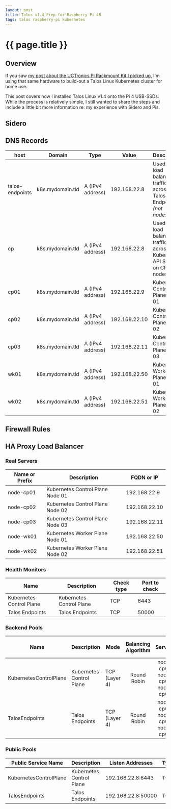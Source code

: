 ```yaml
---
layout: post
title: Talos v1.4 Prep for Raspberry Pi 4B
tags: talos raspberry-pi kubernetes
---
```


# {{ page.title }}

## Overview

If you saw [my post about the UCTronics Pi Rackmount Kit I picked up](#), I'm using that same hardware to build-out a Talos Linux Kubernetes cluster for home use.

This post covers how I installed Talos Linux v1.4 onto the Pi 4 USB-SSDs. While the process is relatively simple, I still wanted to share the steps and include a little bit more information re: my experience with Sidero and Pis.

## Sidero

## DNS Records

| host | Domain | Type | Value | Description |
|-|-|-|-|-|
| talos-endpoints | k8s.mydomain.tld | A (IPv4 address) | 192.168.22.8 | Used to load balance traffic across the Talos Endpoints _(not nodes)_. |
| cp   | k8s.mydomain.tld | A (IPv4 address) | 192.168.22.8 | Used to load balance traffic across the Kubernetes API Server on CP nodes. |
| cp01 | k8s.mydomain.tld | A (IPv4 address) | 192.168.22.9 | Kubernetes Control Plane Node 01 |
| cp02 | k8s.mydomain.tld | A (IPv4 address) | 192.168.22.10 | Kubernetes Control Plane Node 02 |
| cp03 | k8s.mydomain.tld | A (IPv4 address) | 192.168.22.11 | Kubernetes Control Plane Node 03 |
| wk01 | k8s.mydomain.tld | A (IPv4 address) | 192.168.22.50 | Kubernetes Worker Plane Node 01 |
| wk02 | k8s.mydomain.tld | A (IPv4 address) | 192.168.22.51 | Kubernetes Worker Plane Node 02 |

## Firewall Rules

## HA Proxy Load Balancer

### Real Servers

| Name or Prefix | Description | FQDN or IP |
|-|-|-|
| node-cp01 | Kubernetes Control Plane Node 01 | 192.168.22.9 |
| node-cp02 | Kubernetes Control Plane Node 02 | 192.168.22.10 |
| node-cp03 | Kubernetes Control Plane Node 03 | 192.168.22.11 |
| node-wk01 | Kubernetes Worker Plane Node 01 | 192.168.22.50 |
| node-wk02 | Kubernetes Worker Plane Node 02 | 192.168.22.51 |

### Health Monitors

| Name | Description | Check type | Port to check |
|-|-|-|-|
| Kubernetes Control Plane | Kubernetes Control Plane | TCP | 6443 |
| Talos Endpoints | Talos Endpoints | TCP | 50000 |

### Backend Pools

| Name | Description | Mode | Balancing Algorithm | Servers | Enable Health Checking | Health Monitor |
|-|-|-|:-:|:-:|:-:|-|
| KubernetesControlPlane | Kubernetes Control Plane | TCP (Layer 4) | Round Robin | node-cp01<br />node-cp02<br />node-cp03 | checked | Kubernetes Control Plane |
| TalosEndpoints | Talos Endpoints | TCP (Layer 4) | Round Robin | node-cp01<br />node-cp02<br />node-cp03 | checked | Talos Endpoints |

### Public Pools

| Public Service Name | Description | Listen Addresses | Type | Default Backend Pool |
|-|-|-|-|-|
| KubernetesControlPlane | Kubernetes Control Plane | 192.168.22.8:6443 | TCP | KubernetesControlPlane |
| TalosEndpoints | Talos Endpoints | 192.168.22.8:50000 | TCP | TalosEndpoints |
